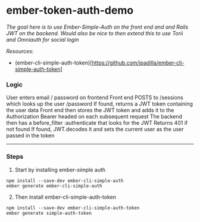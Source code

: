 # ember-token-auth-demo

*The goal here is to use Ember-Simple-Auth on the front end and and Rails JWT on the backend. Would also be nice to then extend this to use Torii and Omniauth for social login*

_Resources_:
* (ember-cli-simple-auth-token)[https://github.com/jpadilla/ember-cli-simple-auth-token]

### Logic

User enters email / password on frontend
Front end POSTS to /sessions which looks up the user /password
If found, returns a JWT token containing the user data
Front end then stores the JWT token and adds it to the Authorization Bearer headed on each subsequent request
The backend then has a before_filter :authenticate that looks for the JWT
Returns 401 if not found
If found, JWT.decodes it and sets the current user as the user passed in the token

---

### Steps


1. Start by installing ember-simple auth

```
npm install --save-dev ember-cli-simple-auth
ember generate ember-cli-simple-auth
```

2. Then install ember-cli-simple-auth-token
```
npm install --save-dev ember-cli-simple-auth-token
ember generate simple-auth-token
```
